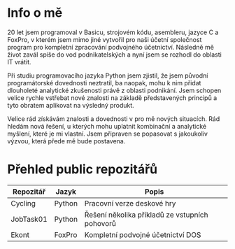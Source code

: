# Info o mě
20 let jsem programoval v Basicu, strojovém kódu, asembleru, jazyce C a FoxPro, v kterém jsem mimo jiné vytvořil pro naši účetní společnost program pro kompletní zpracování podvojného účetnictví. Následně mě život zavál spíše do vod podnikatelských a nyní jsem se rozhodl do oblasti IT vrátit. 

Při studiu programovacího jazyka Python jsem zjistil, že jsem původní programátorské dovednosti neztratil, ba naopak, mohu k nim přidat dlouholeté analytické zkušenosti právě z oblasti podnikání. Jsem schopen velice rychle vstřebat nové znalosti na základě představených principů a tyto obratem aplikovat na výsledný produkt.  

Velice rád získávám znalosti a dovednosti v pro mě nových situacích. Rád hledám nová řešení, u kterých mohu uplatnit kombinační a analytické myšlení, které je mi vlastní. Jsem připraven se popasovat s jakoukoliv výzvou, která přede mě bude postavena.


# Přehled public repozitářů
| Repozitář   | Jazyk     | Popis                                          |
| ----------- | --------- | ---------------------------------------------- |
| Cycling     | Python    | Pracovní verze deskové hry                     |
| JobTask01   | Python    | Řešení několika příkladů ze vstupních pohovorů |
| Ekont       | FoxPro    | Kompletní podvojné účetnictví DOS              | 

